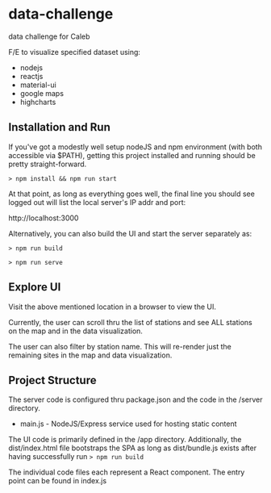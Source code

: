data-challenge
================
data challenge for Caleb

F/E to visualize specified dataset using:
* nodejs
* reactjs
* material-ui
* google maps
* highcharts

Installation and Run
--------------------
If you've got a modestly well setup nodeJS and npm environment (with both accessible via $PATH), getting this project installed and running should be pretty straight-forward.

`> npm install && npm run start`

At that point, as long as everything goes well, the final line you should see logged out will list the local server's IP addr and port:

http://localhost:3000

Alternatively, you can also build the UI and start the server separately as:

`> npm run build`

`> npm run serve`

Explore UI
----------
Visit the above mentioned location in a browser to view the UI.

Currently, the user can scroll thru the list of stations and see ALL stations on the map and in the data visualization.

The user can also filter by station name. This will re-render just the remaining sites in the map and data visualization.

Project Structure
-----------------
The server code is configured thru package.json and the code in the /server directory.

* main.js - NodeJS/Express service used for hosting static content

The UI code is primarily defined in the /app directory. Additionally, the dist/index.html file bootstraps the SPA as long as dist/bundle.js exists after having successfully run
`> npm run build`

The individual code files each represent a React component. The entry point can be found in index.js